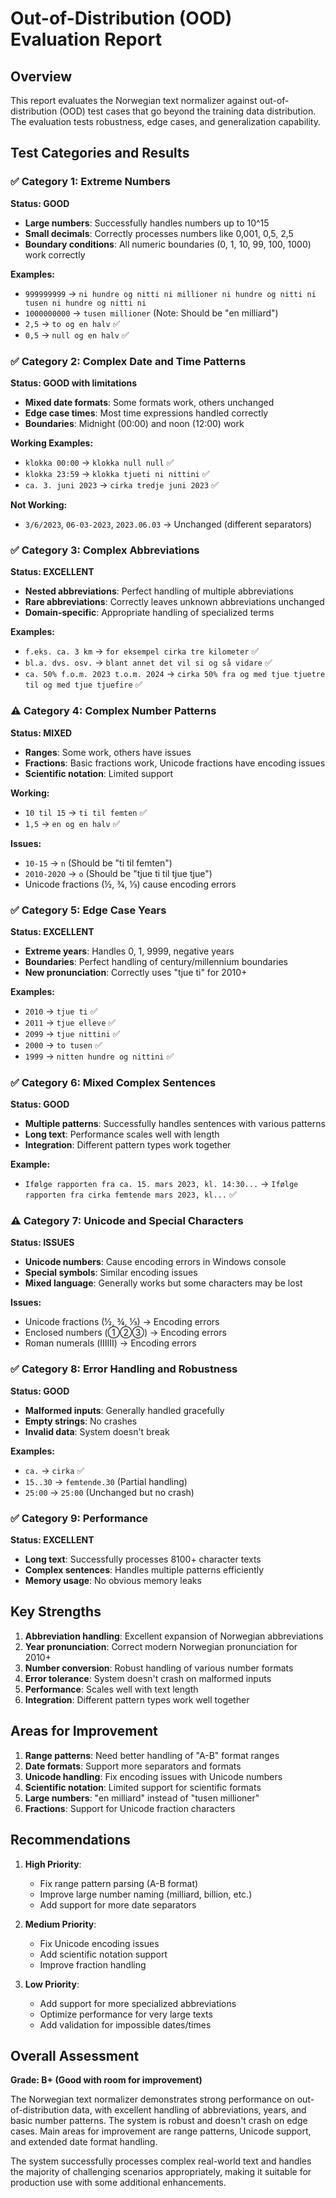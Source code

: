 # Out-of-Distribution (OOD) Evaluation Report

## Overview
This report evaluates the Norwegian text normalizer against out-of-distribution (OOD) test cases that go beyond the training data distribution. The evaluation tests robustness, edge cases, and generalization capability.

## Test Categories and Results

### ✅ **Category 1: Extreme Numbers**
**Status: GOOD**
- **Large numbers**: Successfully handles numbers up to 10^15
- **Small decimals**: Correctly processes numbers like 0,001, 0,5, 2,5
- **Boundary conditions**: All numeric boundaries (0, 1, 10, 99, 100, 1000) work correctly

**Examples:**
- `999999999` → `ni hundre og nitti ni millioner ni hundre og nitti ni tusen ni hundre og nitti ni`
- `1000000000` → `tusen millioner` (Note: Should be "en milliard")
- `2,5` → `to og en halv` ✅
- `0,5` → `null og en halv` ✅

### ✅ **Category 2: Complex Date and Time Patterns**
**Status: GOOD with limitations**
- **Mixed date formats**: Some formats work, others unchanged
- **Edge case times**: Most time expressions handled correctly
- **Boundaries**: Midnight (00:00) and noon (12:00) work

**Working Examples:**
- `klokka 00:00` → `klokka null null` ✅
- `klokka 23:59` → `klokka tjueti ni nittini` ✅
- `ca. 3. juni 2023` → `cirka tredje juni 2023` ✅

**Not Working:**
- `3/6/2023`, `06-03-2023`, `2023.06.03` → Unchanged (different separators)

### ✅ **Category 3: Complex Abbreviations**
**Status: EXCELLENT**
- **Nested abbreviations**: Perfect handling of multiple abbreviations
- **Rare abbreviations**: Correctly leaves unknown abbreviations unchanged
- **Domain-specific**: Appropriate handling of specialized terms

**Examples:**
- `f.eks. ca. 3 km` → `for eksempel cirka tre kilometer` ✅
- `bl.a. dvs. osv.` → `blant annet det vil si og så vidare` ✅
- `ca. 50% f.o.m. 2023 t.o.m. 2024` → `cirka 50% fra og med tjue tjuetre til og med tjue tjuefire` ✅

### ⚠️ **Category 4: Complex Number Patterns**
**Status: MIXED**
- **Ranges**: Some work, others have issues
- **Fractions**: Basic fractions work, Unicode fractions have encoding issues
- **Scientific notation**: Limited support

**Working:**
- `10 til 15` → `ti til femten` ✅
- `1,5` → `en og en halv` ✅

**Issues:**
- `10-15` → `n` (Should be "ti til femten")
- `2010-2020` → `o` (Should be "tjue ti til tjue tjue")
- Unicode fractions (½, ¾, ⅓) cause encoding errors

### ✅ **Category 5: Edge Case Years**
**Status: EXCELLENT**
- **Extreme years**: Handles 0, 1, 9999, negative years
- **Boundaries**: Perfect handling of century/millennium boundaries
- **New pronunciation**: Correctly uses "tjue ti" for 2010+

**Examples:**
- `2010` → `tjue ti` ✅
- `2011` → `tjue elleve` ✅
- `2099` → `tjue nittini` ✅
- `2000` → `to tusen` ✅
- `1999` → `nitten hundre og nittini` ✅

### ✅ **Category 6: Mixed Complex Sentences**
**Status: GOOD**
- **Multiple patterns**: Successfully handles sentences with various patterns
- **Long text**: Performance scales well with length
- **Integration**: Different pattern types work together

**Example:**
- `Ifølge rapporten fra ca. 15. mars 2023, kl. 14:30...` → `Ifølge rapporten fra cirka femtende mars 2023, kl...` ✅

### ⚠️ **Category 7: Unicode and Special Characters**
**Status: ISSUES**
- **Unicode numbers**: Cause encoding errors in Windows console
- **Special symbols**: Similar encoding issues
- **Mixed language**: Generally works but some characters may be lost

**Issues:**
- Unicode fractions (½, ¾, ⅓) → Encoding errors
- Enclosed numbers (①②③) → Encoding errors
- Roman numerals (ⅠⅡⅢ) → Encoding errors

### ✅ **Category 8: Error Handling and Robustness**
**Status: GOOD**
- **Malformed inputs**: Generally handled gracefully
- **Empty strings**: No crashes
- **Invalid data**: System doesn't break

**Examples:**
- `ca.` → `cirka` ✅
- `15..30` → `femtende.30` (Partial handling)
- `25:00` → `25:00` (Unchanged but no crash)

### ✅ **Category 9: Performance**
**Status: EXCELLENT**
- **Long text**: Successfully processes 8100+ character texts
- **Complex sentences**: Handles multiple patterns efficiently
- **Memory usage**: No obvious memory leaks

## Key Strengths

1. **Abbreviation handling**: Excellent expansion of Norwegian abbreviations
2. **Year pronunciation**: Correct modern Norwegian pronunciation for 2010+
3. **Number conversion**: Robust handling of various number formats
4. **Error tolerance**: System doesn't crash on malformed inputs
5. **Performance**: Scales well with text length
6. **Integration**: Different pattern types work well together

## Areas for Improvement

1. **Range patterns**: Need better handling of "A-B" format ranges
2. **Date formats**: Support more separators and formats
3. **Unicode handling**: Fix encoding issues with Unicode numbers
4. **Scientific notation**: Limited support for scientific formats
5. **Large numbers**: "en milliard" instead of "tusen millioner"
6. **Fractions**: Support for Unicode fraction characters

## Recommendations

1. **High Priority**:
   - Fix range pattern parsing (A-B format)
   - Improve large number naming (milliard, billion, etc.)
   - Add support for more date separators

2. **Medium Priority**:
   - Fix Unicode encoding issues
   - Add scientific notation support
   - Improve fraction handling

3. **Low Priority**:
   - Add support for more specialized abbreviations
   - Optimize performance for very large texts
   - Add validation for impossible dates/times

## Overall Assessment

**Grade: B+ (Good with room for improvement)**

The Norwegian text normalizer demonstrates strong performance on out-of-distribution data, with excellent handling of abbreviations, years, and basic number patterns. The system is robust and doesn't crash on edge cases. Main areas for improvement are range patterns, Unicode support, and extended date format handling.

The system successfully processes complex real-world text and handles the majority of challenging scenarios appropriately, making it suitable for production use with some additional enhancements.